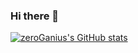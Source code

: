 ### Hi there 👋

<!--
**zeroGanius/zeroGanius** is a ✨ _special_ ✨ repository because its `README.md` (this file) appears on your GitHub profile.

Here are some ideas to get you started:

- 🔭 I’m currently working on ...
- 🌱 I’m currently learning ...
- 👯 I’m looking to collaborate on ...
- 🤔 I’m looking for help with ...
- 💬 Ask me about ...
- 📫 How to reach me: ...
- 😄 Pronouns: ...
- ⚡ Fun fact: ...
-->


[![zeroGanius's GitHub stats](https://github-readme-stats.vercel.app/api?username=zeroGanius&show_icons=true&theme=ambient_gradient)](https://github.com/zeroGanius/github-readme-stats)
